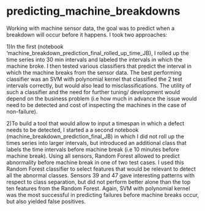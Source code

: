 # predicting_machine_breakdowns

Working with machine sensor data, the goal was to predict when a breakdown will occur before it happens. I took two approaches:

1)In the first (notebook ‘machine_breakdown_prediction_final_rolled_up_time_JB), I rolled up the time series into 30 min intervals and labeled the intervals in which the machine broke. I then tested various classifiers that predict the interval in which the machine breaks from the sensor data. The best performing classifier was an SVM with polynomial kernel that classified the 2 test intervals correctly, but would also lead to misclassifications. The utility of such a classifier and the need for further tuning/ development would depend on the business problem (i.e how much in advance the issue would need to be detected and cost of inspecting the machines in the case of non-failure).
 
2)To build a tool that would allow to input a timespan in which a defect needs to be detected, I started a a second notebook (machine_breakdown_prediction_final_JB) in which I did not roll up the times series into larger intervals, but introduced an additional class that labels the time intervals before machine break (i.e 10 minutes before machine break). Using all sensors, Random Forest  allowed to predict abnormality before machine break in one of two test cases. I used this Random Forest classifier to select features that would be relevant to detect all the abnormal classes. Sensors 39 and 47 gave interesting patterns with respect to class separation, but did not perform better alone than the top ten features from the Random Forest. Again, SVM with polynomial kernel was the most successful in predicting failures before machine breaks occur, but also yielded false positives.
